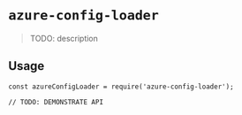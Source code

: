 # `azure-config-loader`

> TODO: description

## Usage

```
const azureConfigLoader = require('azure-config-loader');

// TODO: DEMONSTRATE API
```
